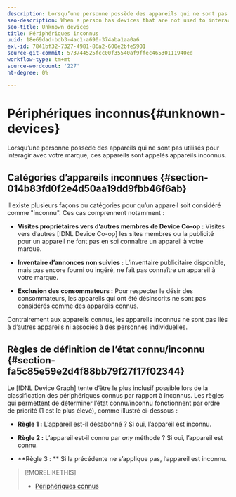 ```yaml
---
description: Lorsqu’une personne possède des appareils qui ne sont pas utilisés pour interagir avec votre marque, ces appareils sont appelés appareils inconnus.
seo-description: When a person has devices that are not used to interact with your brand, those devices are called unknown devices.
seo-title: Unknown devices
title: Périphériques inconnus
uuid: 18e69dad-bdb3-4ac1-a690-374aba1aa0a6
exl-id: 7841bf32-7327-4981-86a2-600e2bfe5901
source-git-commit: 573744525fcc00f35540af9ffec46530111940ed
workflow-type: tm+mt
source-wordcount: '227'
ht-degree: 0%

---
```


# Périphériques inconnus{#unknown-devices}

Lorsqu’une personne possède des appareils qui ne sont pas utilisés pour interagir avec votre marque, ces appareils sont appelés appareils inconnus.

## Catégories d’appareils inconnues {#section-014b83fd0f2e4d50aa19dd9fbb46f6ab}

Il existe plusieurs façons ou catégories pour qu’un appareil soit considéré comme &quot;inconnu&quot;. Ces cas comprennent notamment :

* **Visites propriétaires vers d’autres membres de Device Co-op :** Visites vers d’autres [!DNL Device Co-op] les sites membres ou la publicité pour un appareil ne font pas en soi connaître un appareil à votre marque.

* **Inventaire d’annonces non suivies :** L’inventaire publicitaire disponible, mais pas encore fourni ou ingéré, ne fait pas connaître un appareil à votre marque.
* **Exclusion des consommateurs :** Pour respecter le désir des consommateurs, les appareils qui ont été désinscrits ne sont pas considérés comme des appareils connus.

Contrairement aux appareils connus, les appareils inconnus ne sont pas liés à d’autres appareils ni associés à des personnes individuelles.

## Règles de définition de l’état connu/inconnu {#section-fa5c85e59e2d4f88bb79f27f17f02344}

Le [!DNL Device Graph] tente d’être le plus inclusif possible lors de la classification des périphériques connus par rapport à inconnus. Les règles qui permettent de déterminer l’état connu/inconnu fonctionnent par ordre de priorité (1 est le plus élevé), comme illustré ci-dessous :

* **Règle 1 :** L’appareil est-il désabonné ? Si oui, l’appareil est inconnu.
* **Règle 2 :** L’appareil est-il connu par *any* méthode ? Si oui, l’appareil est connu.

* **Règle 3 : ** Si la précédente ne s’applique pas, l’appareil est inconnu.

>[!MORELIKETHIS]
>
>* [Périphériques connus](../processes/known-device.md#concept-8e87c276819a48bfac5cef10b45216d1)

